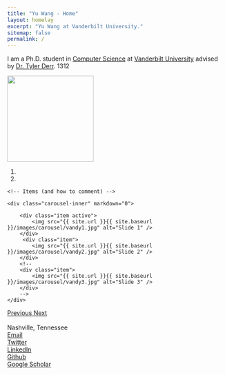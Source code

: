 ```yaml
---
title: "Yu Wang - Home"
layout: homelay
excerpt: "Yu Wang at Vanderbilt University."
sitemap: false
permalink: /
---
```



I am a Ph.D. student in [Computer Science](https://engineering.vanderbilt.edu/eecs/) at [Vanderbilt University](https://vanderbilt.edu) advised by [Dr. Tyler Derr](https://www.cse.msu.edu/~derrtyle/).
1312
<div class="personallogo">
<img src="{{site.utl}}{{site.baseutl}}/images/carousel/Profile.png" style="width:200px; display:block"/>
</div>

<div markdown="0" id="carousel" class="carousel slide" data-ride="carousel" data-interval="8000" data-pause="hover" >
    <!-- Menu -->
    <ol class="carousel-indicators">
        <li data-target="#carousel" data-slide-to="0" class="active"></li>
        <li data-target="#carousel" data-slide-to="1"></li>
        <!-- <li data-target="#carousel" data-slide-to="2"></li> -->
    </ol>

    <!-- Items (and how to comment) -->
    
    <div class="carousel-inner" markdown="0">

        <div class="item active">
            <img src="{{ site.url }}{{ site.baseurl }}/images/carousel/vandy1.jpg" alt="Slide 1" />
        </div>
         <div class="item">
            <img src="{{ site.url }}{{ site.baseurl }}/images/carousel/vandy2.jpg" alt="Slide 2" />
        </div>
        <!-- 
        <div class="item">
            <img src="{{ site.url }}{{ site.baseurl }}/images/carousel/vandy3.jpg" alt="Slide 3" />
        </div>
        -->
    </div>
    
  <a class="left carousel-control" href="#carousel" role="button" data-slide="prev">
    <span class="glyphicon glyphicon-chevron-left" aria-hidden="true"></span>
    <span class="sr-only">Previous</span>
  </a>
  <a class="right carousel-control" href="#carousel" role="button" data-slide="next">
    <span class="glyphicon glyphicon-chevron-right" aria-hidden="true"></span>
    <span class="sr-only">Next</span>
  </a>
</div>





<div class="personallogo">
<br><i aria-hidden="true" class="fa fa-fw fa-map-marker"></i> Nashville, Tennessee
<br><a href="mailto:yu.wang.1@vanderbilt.edu"><i aria-hidden="true" class="fas fa-envelope"></i> Email</a>
<br><a href="https://twitter.com/YuWVandy"><i aria-hidden="true" class="fab fa-twitter-square"></i> Twitter</a>
<br><a href="https://www.linkedin.com/in/yu-wang-63359a196/"><i aria-hidden="true" class="fab fa-linkedin"></i> LinkedIn</a>
<br><a href="https://github.com/YuWVandy"><i aria-hidden="true" class="fab fa-github"></i> Github</a>
<br><a href="https://scholar.google.com/citations?user=XPCmiz4AAAAJ&hl=en"><i class="fas fa-graduation-cap"></i> Google Scholar</a>
</div>



